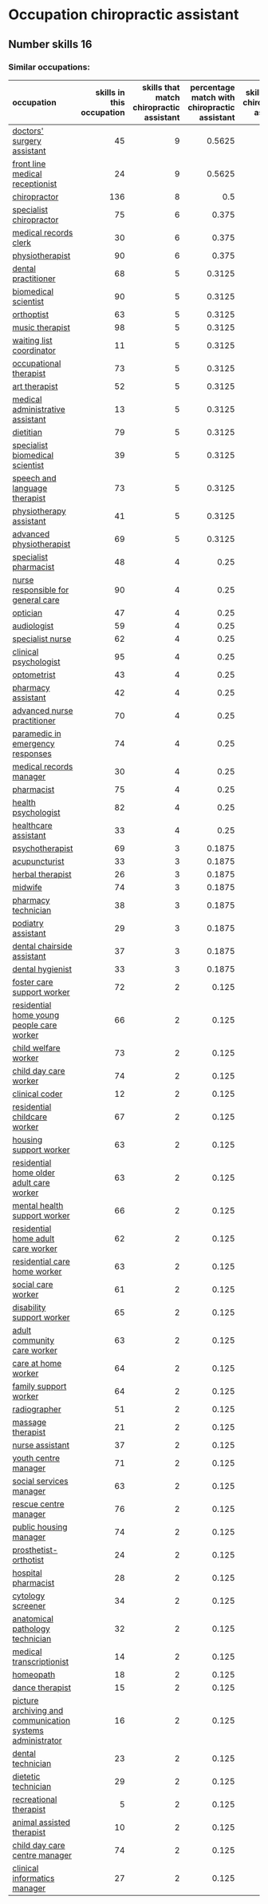 # Occupation chiropractic assistant
## Number skills 16
### Similar occupations:
| occupation                                                                                                                |   skills in this occupation |   skills that match chiropractic assistant |   percentage match with chiropractic assistant |   skills not in chiropractic assistant |
|:--------------------------------------------------------------------------------------------------------------------------|----------------------------:|-------------------------------------------:|-----------------------------------------------:|---------------------------------------:|
| [doctors' surgery assistant](doctors'_surgery_assistant.md)                                                               |                          45 |                                          9 |                                         0.5625 |                                     36 |
| [front line medical receptionist](front_line_medical_receptionist.md)                                                     |                          24 |                                          9 |                                         0.5625 |                                     15 |
| [chiropractor](chiropractor.md)                                                                                           |                         136 |                                          8 |                                         0.5    |                                    128 |
| [specialist chiropractor](specialist_chiropractor.md)                                                                     |                          75 |                                          6 |                                         0.375  |                                     69 |
| [medical records clerk](medical_records_clerk.md)                                                                         |                          30 |                                          6 |                                         0.375  |                                     24 |
| [physiotherapist](physiotherapist.md)                                                                                     |                          90 |                                          6 |                                         0.375  |                                     84 |
| [dental practitioner](dental_practitioner.md)                                                                             |                          68 |                                          5 |                                         0.3125 |                                     63 |
| [biomedical scientist](biomedical_scientist.md)                                                                           |                          90 |                                          5 |                                         0.3125 |                                     85 |
| [orthoptist](orthoptist.md)                                                                                               |                          63 |                                          5 |                                         0.3125 |                                     58 |
| [music therapist](music_therapist.md)                                                                                     |                          98 |                                          5 |                                         0.3125 |                                     93 |
| [waiting list coordinator](waiting_list_coordinator.md)                                                                   |                          11 |                                          5 |                                         0.3125 |                                      6 |
| [occupational therapist](occupational_therapist.md)                                                                       |                          73 |                                          5 |                                         0.3125 |                                     68 |
| [art therapist](art_therapist.md)                                                                                         |                          52 |                                          5 |                                         0.3125 |                                     47 |
| [medical administrative assistant](medical_administrative_assistant.md)                                                   |                          13 |                                          5 |                                         0.3125 |                                      8 |
| [dietitian](dietitian.md)                                                                                                 |                          79 |                                          5 |                                         0.3125 |                                     74 |
| [specialist biomedical scientist](specialist_biomedical_scientist.md)                                                     |                          39 |                                          5 |                                         0.3125 |                                     34 |
| [speech and language therapist](speech_and_language_therapist.md)                                                         |                          73 |                                          5 |                                         0.3125 |                                     68 |
| [physiotherapy assistant](physiotherapy_assistant.md)                                                                     |                          41 |                                          5 |                                         0.3125 |                                     36 |
| [advanced physiotherapist](advanced_physiotherapist.md)                                                                   |                          69 |                                          5 |                                         0.3125 |                                     64 |
| [specialist pharmacist](specialist_pharmacist.md)                                                                         |                          48 |                                          4 |                                         0.25   |                                     44 |
| [nurse responsible for general care](nurse_responsible_for_general_care.md)                                               |                          90 |                                          4 |                                         0.25   |                                     86 |
| [optician](optician.md)                                                                                                   |                          47 |                                          4 |                                         0.25   |                                     43 |
| [audiologist](audiologist.md)                                                                                             |                          59 |                                          4 |                                         0.25   |                                     55 |
| [specialist nurse](specialist_nurse.md)                                                                                   |                          62 |                                          4 |                                         0.25   |                                     58 |
| [clinical psychologist](clinical_psychologist.md)                                                                         |                          95 |                                          4 |                                         0.25   |                                     91 |
| [optometrist](optometrist.md)                                                                                             |                          43 |                                          4 |                                         0.25   |                                     39 |
| [pharmacy assistant](pharmacy_assistant.md)                                                                               |                          42 |                                          4 |                                         0.25   |                                     38 |
| [advanced nurse practitioner](advanced_nurse_practitioner.md)                                                             |                          70 |                                          4 |                                         0.25   |                                     66 |
| [paramedic in emergency responses](paramedic_in_emergency_responses.md)                                                   |                          74 |                                          4 |                                         0.25   |                                     70 |
| [medical records manager](medical_records_manager.md)                                                                     |                          30 |                                          4 |                                         0.25   |                                     26 |
| [pharmacist](pharmacist.md)                                                                                               |                          75 |                                          4 |                                         0.25   |                                     71 |
| [health psychologist](health_psychologist.md)                                                                             |                          82 |                                          4 |                                         0.25   |                                     78 |
| [healthcare assistant](healthcare_assistant.md)                                                                           |                          33 |                                          4 |                                         0.25   |                                     29 |
| [psychotherapist](psychotherapist.md)                                                                                     |                          69 |                                          3 |                                         0.1875 |                                     66 |
| [acupuncturist](acupuncturist.md)                                                                                         |                          33 |                                          3 |                                         0.1875 |                                     30 |
| [herbal therapist](herbal_therapist.md)                                                                                   |                          26 |                                          3 |                                         0.1875 |                                     23 |
| [midwife](midwife.md)                                                                                                     |                          74 |                                          3 |                                         0.1875 |                                     71 |
| [pharmacy technician](pharmacy_technician.md)                                                                             |                          38 |                                          3 |                                         0.1875 |                                     35 |
| [podiatry assistant](podiatry_assistant.md)                                                                               |                          29 |                                          3 |                                         0.1875 |                                     26 |
| [dental chairside assistant](dental_chairside_assistant.md)                                                               |                          37 |                                          3 |                                         0.1875 |                                     34 |
| [dental hygienist](dental_hygienist.md)                                                                                   |                          33 |                                          3 |                                         0.1875 |                                     30 |
| [foster care support worker](foster_care_support_worker.md)                                                               |                          72 |                                          2 |                                         0.125  |                                     70 |
| [residential home young people care worker](residential_home_young_people_care_worker.md)                                 |                          66 |                                          2 |                                         0.125  |                                     64 |
| [child welfare worker](child_welfare_worker.md)                                                                           |                          73 |                                          2 |                                         0.125  |                                     71 |
| [child day care worker](child_day_care_worker.md)                                                                         |                          74 |                                          2 |                                         0.125  |                                     72 |
| [clinical coder](clinical_coder.md)                                                                                       |                          12 |                                          2 |                                         0.125  |                                     10 |
| [residential childcare worker](residential_childcare_worker.md)                                                           |                          67 |                                          2 |                                         0.125  |                                     65 |
| [housing support worker](housing_support_worker.md)                                                                       |                          63 |                                          2 |                                         0.125  |                                     61 |
| [residential home older adult care worker](residential_home_older_adult_care_worker.md)                                   |                          63 |                                          2 |                                         0.125  |                                     61 |
| [mental health support worker](mental_health_support_worker.md)                                                           |                          66 |                                          2 |                                         0.125  |                                     64 |
| [residential home adult care worker](residential_home_adult_care_worker.md)                                               |                          62 |                                          2 |                                         0.125  |                                     60 |
| [residential care home worker](residential_care_home_worker.md)                                                           |                          63 |                                          2 |                                         0.125  |                                     61 |
| [social care worker](social_care_worker.md)                                                                               |                          61 |                                          2 |                                         0.125  |                                     59 |
| [disability support worker](disability_support_worker.md)                                                                 |                          65 |                                          2 |                                         0.125  |                                     63 |
| [adult community care worker](adult_community_care_worker.md)                                                             |                          63 |                                          2 |                                         0.125  |                                     61 |
| [care at home worker](care_at_home_worker.md)                                                                             |                          64 |                                          2 |                                         0.125  |                                     62 |
| [family support worker](family_support_worker.md)                                                                         |                          64 |                                          2 |                                         0.125  |                                     62 |
| [radiographer](radiographer.md)                                                                                           |                          51 |                                          2 |                                         0.125  |                                     49 |
| [massage therapist](massage_therapist.md)                                                                                 |                          21 |                                          2 |                                         0.125  |                                     19 |
| [nurse assistant](nurse_assistant.md)                                                                                     |                          37 |                                          2 |                                         0.125  |                                     35 |
| [youth centre manager](youth_centre_manager.md)                                                                           |                          71 |                                          2 |                                         0.125  |                                     69 |
| [social services manager](social_services_manager.md)                                                                     |                          63 |                                          2 |                                         0.125  |                                     61 |
| [rescue centre manager](rescue_centre_manager.md)                                                                         |                          76 |                                          2 |                                         0.125  |                                     74 |
| [public housing manager](public_housing_manager.md)                                                                       |                          74 |                                          2 |                                         0.125  |                                     72 |
| [prosthetist-orthotist](prosthetist-orthotist.md)                                                                         |                          24 |                                          2 |                                         0.125  |                                     22 |
| [hospital pharmacist](hospital_pharmacist.md)                                                                             |                          28 |                                          2 |                                         0.125  |                                     26 |
| [cytology screener](cytology_screener.md)                                                                                 |                          34 |                                          2 |                                         0.125  |                                     32 |
| [anatomical pathology technician](anatomical_pathology_technician.md)                                                     |                          32 |                                          2 |                                         0.125  |                                     30 |
| [medical transcriptionist](medical_transcriptionist.md)                                                                   |                          14 |                                          2 |                                         0.125  |                                     12 |
| [homeopath](homeopath.md)                                                                                                 |                          18 |                                          2 |                                         0.125  |                                     16 |
| [dance therapist](dance_therapist.md)                                                                                     |                          15 |                                          2 |                                         0.125  |                                     13 |
| [picture archiving and communication systems administrator](picture_archiving_and_communication_systems_administrator.md) |                          16 |                                          2 |                                         0.125  |                                     14 |
| [dental technician](dental_technician.md)                                                                                 |                          23 |                                          2 |                                         0.125  |                                     21 |
| [dietetic technician](dietetic_technician.md)                                                                             |                          29 |                                          2 |                                         0.125  |                                     27 |
| [recreational therapist](recreational_therapist.md)                                                                       |                           5 |                                          2 |                                         0.125  |                                      3 |
| [animal assisted therapist](animal_assisted_therapist.md)                                                                 |                          10 |                                          2 |                                         0.125  |                                      8 |
| [child day care centre manager](child_day_care_centre_manager.md)                                                         |                          74 |                                          2 |                                         0.125  |                                     72 |
| [clinical informatics manager](clinical_informatics_manager.md)                                                           |                          27 |                                          2 |                                         0.125  |                                     25 |
